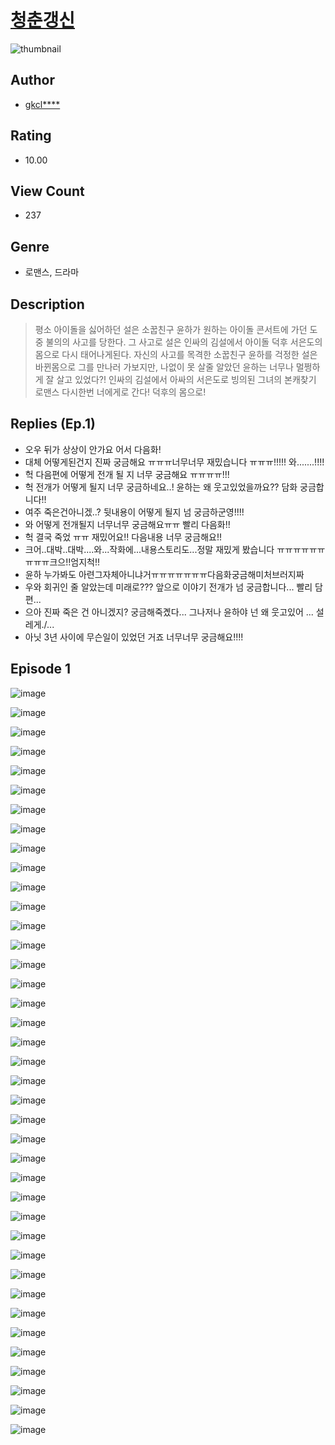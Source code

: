 # [청춘갱신](https://comic.naver.com/challenge/list?titleId=811282)
![thumbnail](https://image-comic.pstatic.net/user_contents_data/challenge_comic/2023/05/25/334413/upload_4122875267342413921_480x623.jpeg)

## Author
- [gkcl****](https://comic.naver.com/artistTitle?id=334413)

## Rating
- 10.00

## View Count
- 237

## Genre
- 로맨스, 드라마

## Description
> 평소 아이돌을 싫어하던 설은 소꿉친구 윤하가 원하는 아이돌 콘서트에 가던 도중 불의의 사고를 당한다. 그 사고로 설은 인싸의 김설에서 아이돌 덕후 서은도의 몸으로 다시 태어나게된다. 자신의 사고를 목격한 소꿉친구 윤하를 걱정한 설은 바뀐몸으로 그를 만나러 가보지만, 나없이 못 살줄 알았던 윤하는 너무나 멀쩡하게 잘 살고 있었다?! 인싸의 김설에서 아싸의 서은도로 빙의된 그녀의 본캐찾기 로맨스 다시한번 너에게로 간다! 덕후의 몸으로!

## Replies (Ep.1)
- 오우 뒤가 상상이 안가요 어서 다음화!
- 대체 어떻게된건지 진짜 궁금해요 ㅠㅠㅠ너무너무 재밌습니다 ㅠㅠㅠ!!!!! 와.......!!!!
- 헉 다음편에 어떻게 전개 될 지 너무 궁금해요 ㅠㅠㅠㅠ!!!
- 헉 전개가 어떻게 될지 너무 궁금하네요..! 윤하는 왜 웃고있었을까요?? 담화 궁금합니다!!
- 여주 죽은건아니겠..? 뒷내용이 어떻게 될지 넘 궁금하군영!!!!
- 와 어떻게 전개될지 너무너무 궁금해요ㅠㅠ 빨리 다음화!!
- 헉 결국 죽었 ㅠㅠ 재밌어요!! 다음내용 너무 궁금해요!!
- 크어..대박..대박....와...작화에...내용스토리도...정말 재밌게 봤습니다 ㅠㅠㅠㅠㅠㅠㅠㅠㅠ크으!!엄지척!!
- 윤하 누가봐도 아련그자체아니냐거ㅠㅠㅠㅠㅠㅠㅠ다음화궁금해미처브러지짜
- 우와 회귀인 줄 알았는데 미래로??? 앞으로 이야기 전개가 넘 궁금합니다... 빨리 담편...
- 으아 진짜 죽은 건 아니겠지? 궁금해죽곘다... 그나저나 윤하야 넌 왜 웃고있어 ... 설레게./...
- 아닛 3년 사이에 무슨일이 있었던 거죠 너무너무 궁금해요!!!!

## Episode 1
![image](https://image-comic.pstatic.net/user_contents_data/challenge_comic/2023/05/25/334413/upload_7076623293769671524.jpeg)

![image](https://image-comic.pstatic.net/user_contents_data/challenge_comic/2023/05/25/334413/upload_3775768251975350626.jpeg)

![image](https://image-comic.pstatic.net/user_contents_data/challenge_comic/2023/05/25/334413/upload_3546356254632981605.jpeg)

![image](https://image-comic.pstatic.net/user_contents_data/challenge_comic/2023/05/25/334413/upload_7003718856030171442.jpeg)

![image](https://image-comic.pstatic.net/user_contents_data/challenge_comic/2023/05/25/334413/upload_7003768540178495026.jpeg)

![image](https://image-comic.pstatic.net/user_contents_data/challenge_comic/2023/05/25/334413/upload_7089282873113994342.jpeg)

![image](https://image-comic.pstatic.net/user_contents_data/challenge_comic/2023/05/25/334413/upload_4135492146913501492.jpeg)

![image](https://image-comic.pstatic.net/user_contents_data/challenge_comic/2023/05/25/334413/upload_7377512149753739366.jpeg)

![image](https://image-comic.pstatic.net/user_contents_data/challenge_comic/2023/05/25/334413/upload_3689072828803526961.jpeg)

![image](https://image-comic.pstatic.net/user_contents_data/challenge_comic/2023/05/25/334413/upload_3978984371840760121.jpeg)

![image](https://image-comic.pstatic.net/user_contents_data/challenge_comic/2023/05/25/334413/upload_4121418393028080952.jpeg)

![image](https://image-comic.pstatic.net/user_contents_data/challenge_comic/2023/05/25/334413/upload_3474300858896823601.jpeg)

![image](https://image-comic.pstatic.net/user_contents_data/challenge_comic/2023/05/25/334413/upload_3688784791885406769.jpeg)

![image](https://image-comic.pstatic.net/user_contents_data/challenge_comic/2023/05/25/334413/upload_7293689767695299170.jpeg)

![image](https://image-comic.pstatic.net/user_contents_data/challenge_comic/2023/05/25/334413/upload_3978707289840760162.jpeg)

![image](https://image-comic.pstatic.net/user_contents_data/challenge_comic/2023/05/25/334413/upload_7147882422483694901.jpeg)

![image](https://image-comic.pstatic.net/user_contents_data/challenge_comic/2023/05/25/334413/upload_3907208260645118773.jpeg)

![image](https://image-comic.pstatic.net/user_contents_data/challenge_comic/2023/05/25/334413/upload_7003722373471363938.jpeg)

![image](https://image-comic.pstatic.net/user_contents_data/challenge_comic/2023/05/25/334413/upload_7219330896558776676.jpeg)

![image](https://image-comic.pstatic.net/user_contents_data/challenge_comic/2023/05/25/334413/upload_7234250380269402421.jpeg)

![image](https://image-comic.pstatic.net/user_contents_data/challenge_comic/2023/05/25/334413/upload_3618420427785974886.jpeg)

![image](https://image-comic.pstatic.net/user_contents_data/challenge_comic/2023/05/25/334413/upload_7161957284534642226.jpeg)

![image](https://image-comic.pstatic.net/user_contents_data/challenge_comic/2023/05/25/334413/upload_3976736072455762275.jpeg)

![image](https://image-comic.pstatic.net/user_contents_data/challenge_comic/2023/05/25/334413/upload_7364005950026560611.jpeg)

![image](https://image-comic.pstatic.net/user_contents_data/challenge_comic/2023/05/25/334413/upload_4063992223596032310.jpeg)

![image](https://image-comic.pstatic.net/user_contents_data/challenge_comic/2023/05/25/334413/upload_7234241360066864177.jpeg)

![image](https://image-comic.pstatic.net/user_contents_data/challenge_comic/2023/05/25/334413/upload_3919033692885103152.jpeg)

![image](https://image-comic.pstatic.net/user_contents_data/challenge_comic/2023/05/25/334413/upload_3546920273194476134.jpeg)

![image](https://image-comic.pstatic.net/user_contents_data/challenge_comic/2023/05/25/334413/upload_3546643398932915000.jpeg)

![image](https://image-comic.pstatic.net/user_contents_data/challenge_comic/2023/05/25/334413/upload_3486740905098098531.jpeg)

![image](https://image-comic.pstatic.net/user_contents_data/challenge_comic/2023/05/25/334413/upload_7378412851623900261.jpeg)

![image](https://image-comic.pstatic.net/user_contents_data/challenge_comic/2023/05/25/334413/upload_7148110039442600498.jpeg)

![image](https://image-comic.pstatic.net/user_contents_data/challenge_comic/2023/05/25/334413/upload_3546076059506390071.jpeg)

![image](https://image-comic.pstatic.net/user_contents_data/challenge_comic/2023/05/25/334413/upload_7220731673614573925.jpeg)

![image](https://image-comic.pstatic.net/user_contents_data/challenge_comic/2023/05/25/334413/upload_7292796968512349794.jpeg)

![image](https://image-comic.pstatic.net/user_contents_data/challenge_comic/2023/05/25/334413/upload_7016948385976771639.jpeg)

![image](https://image-comic.pstatic.net/user_contents_data/challenge_comic/2023/05/25/334413/upload_4121748264403940661.jpeg)

![image](https://image-comic.pstatic.net/user_contents_data/challenge_comic/2023/05/25/334413/upload_7234526164434511158.jpeg)

![image](https://image-comic.pstatic.net/user_contents_data/challenge_comic/2023/05/25/334413/upload_7377233057762664752.jpeg)

